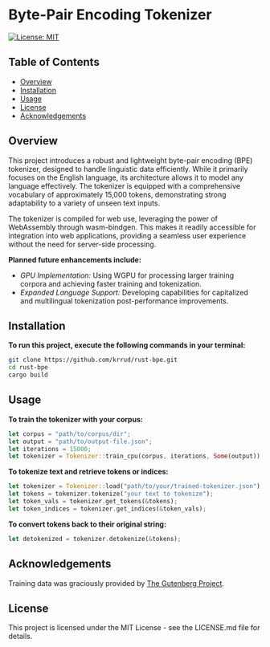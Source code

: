 # Byte-Pair Encoding Tokenizer
[![License: MIT](https://img.shields.io/badge/License-MIT-yellow.svg)](LICENSE.md)


## Table of Contents
- [Overview](#overview)
- [Installation](#installation)
- [Usage](#usage)
- [License](#license)
- [Acknowledgements](#acknowledgements)


## Overview <a name="overview"></a>
This project introduces a robust and lightweight byte-pair encoding (BPE) tokenizer, designed to handle linguistic data efficiently. While it primarily focuses on the English language, its architecture allows it to model any language effectively. The tokenizer is equipped with a comprehensive vocabulary of approximately 15,000 tokens, demonstrating strong adaptability to a variety of unseen text inputs.

The tokenizer is compiled for web use, leveraging the power of WebAssembly through wasm-bindgen. This makes it readily accessible for integration into web applications, providing a seamless user experience without the need for server-side processing.

**Planned future enhancements include:**
- *GPU Implementation:* Using WGPU for processing larger training corpora and achieving faster training and tokenization.
- *Expanded Language Support:* Developing capabilities for capitalized and multilingual tokenization post-performance improvements.


## Installation <a name="installation"></a>
**To run this project, execute the following commands in your terminal:**
```sh
git clone https://github.com/krrud/rust-bpe.git
cd rust-bpe
cargo build
```


## Usage <a name="usage"></a>
**To train the tokenizer with your corpus:**
```rust
let corpus = "path/to/corpus/dir";
let output = "path/to/output-file.json";
let iterations = 15000;
let tokenizer = Tokenizer::train_cpu(corpus, iterations, Some(output));
```

**To tokenize text and retrieve tokens or indices:**
```rust
let tokenizer = Tokenizer::load("path/to/your/trained-tokenizer.json").unwrap();
let tokens = tokenizer.tokenize("your text to tokenize");
let token_vals = tokenizer.get_tokens(&tokens);
let token_indices = tokenizer.get_indices(&token_vals);
```

**To convert tokens back to their original string:**
```rust
let detokenized = tokenizer.detokenize(&tokens);
```


## Acknowledgements <a name="acknowledgements"></a>
Training data was graciously provided by [The Gutenberg Project](https://www.gutenberg.org/).


## License <a name="license"></a>
This project is licensed under the MIT License - see the LICENSE.md file for details.
